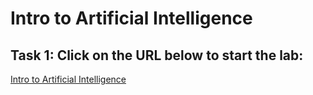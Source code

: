 # Intro to Artificial Intelligence

## Task 1: Click on the URL below to start the lab:
<a href="https://apexapps.oracle.com/pls/apex/dbpm/r/livelabs/run-workshop?p210_wid=3831">Intro to Artificial Intelligence</a>




